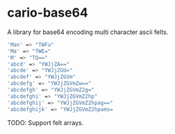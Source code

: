 # cario-base64

A library for base64 encoding multi character ascii felts.

```sh
'Man' => "TWFu"
'Ma' => "TWE="
'M' => "TQ=="
'abcd' => "YWJjZA=="
'abcde' => "YWJjZGU="
'abcdef' => "YWJjZGVm"
'abcdefg' => "YWJjZGVmZw=="
'abcdefgh' => "YWJjZGVmZ2g="
'abcdefghi' => "YWJjZGVmZ2hp"
'abcdefghij' => "YWJjZGVmZ2hpag=="
'abcdefghijk' => "YWJjZGVmZ2hpams=
```

TODO: Support felt arrays.